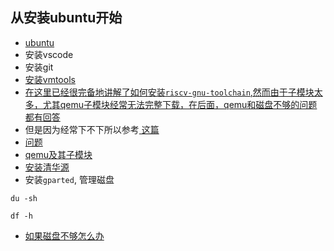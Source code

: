 ## 从安装ubuntu开始

* [ubuntu](https://releases.ubuntu.com/focal/)
* 安装vscode
* 安装git
* [安装vmtools](饿)
* [在这里已经很完备地讲解了如何安装`riscv-gnu-toolchain`,然而由于子模块太多，尤其qemu子模块经常无法完整下载，在后面，qemu和磁盘不够的问题都有回答](https://pdos.csail.mit.edu/6.S081/2020/tools.html)
* 但是因为经常下不下所以参考[ 这篇](https://zhayujie.com/mit6828-env.html)
* [问题](https://blog.csdn.net/fuxy3/article/details/104732541)
* [qemu及其子模块](https://mirrors.tuna.tsinghua.edu.cn/help/qemu.git/)
* [安装清华源](https://developer.aliyun.com/article/639051)
*  安装`gparted`, 管理磁盘

```shell
du -sh
```



```shell
df -h
```

* [如果磁盘不够怎么办](https://juejin.cn/post/6998762369346174990)
